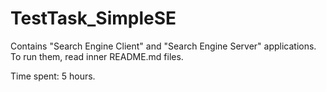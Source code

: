 # TestTask_SimpleSE

Contains "Search Engine Client" and "Search Engine Server" applications.
To run them, read inner README.md files.

Time spent: 5 hours.